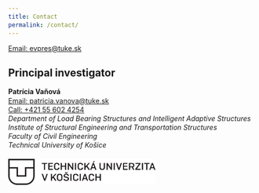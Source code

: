 ```yaml
---
title: Contact
permalink: /contact/
---
```


<a href="mailto:evpres@tuke.sk">Email: evpres@tuke.sk</a>

## Principal investigator
<body>
    <p style="line-height: 1.3;">
<b>Patrícia Vaňová</b>
<br>
<a href="mailto:patricia.vanova@tuke.sk">Email: patricia.vanova@tuke.sk</a>
<br>
<a href="tel:+421 55 602 4254">Call: +421 55 602 4254</a>
<br>
<i> Department of Load Bearing Structures and Intelligent Adaptive Structures </i>
<br>
<i> Institute of Structural Engineering and Transportation Structures </i>
<br>
<i> Faculty of Civil Engineering </i>
<br>
<i> Technical University of Košice </i>
<br>
<br>
<img src="/images/tuke_logo.png" width="300"/>
</p>
</body>


